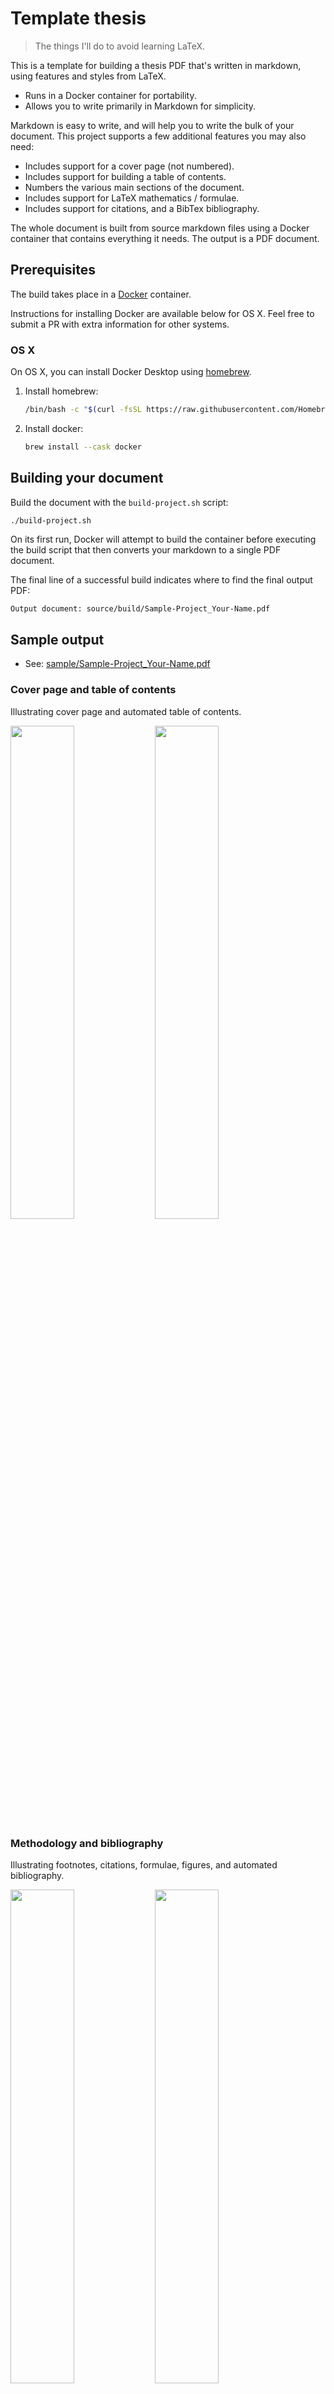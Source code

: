 # Template thesis

> The things I'll do to avoid learning LaTeX.

This is a template for building a thesis PDF that's written in markdown, using features and styles from LaTeX.

* Runs in a Docker container for portability.
* Allows you to write primarily in Markdown for simplicity.

Markdown is easy to write, and will help you to write the bulk of your document. This project supports a few additional features you may also need:

* Includes support for a cover page (not numbered).
* Includes support for building a table of contents.
* Numbers the various main sections of the document.
* Includes support for LaTeX mathematics / formulae.
* Includes support for citations, and a BibTex bibliography.

The whole document is built from source markdown files using a Docker container that contains everything it needs. The output is a PDF document.

## Prerequisites

The build takes place in a [Docker](https://www.docker.com/) container.

Instructions for installing Docker are available below for OS X. Feel free to submit a PR with extra information for other systems.

### OS X

On OS X, you can install Docker Desktop using [homebrew](https://brew.sh/).

1. Install homebrew:
   
   ```bash
   /bin/bash -c "$(curl -fsSL https://raw.githubusercontent.com/Homebrew/install/HEAD/install.sh)"
   ```

2. Install docker:

   ```bash
   brew install --cask docker
   ```

## Building your document

Build the document with the `build-project.sh` script:

```bash
./build-project.sh
```

On its first run, Docker will attempt to build the container before executing the build script that then converts your markdown to a single PDF document.

The final line of a successful build indicates where to find the final output PDF:

```text
Output document: source/build/Sample-Project_Your-Name.pdf
```

## Sample output

* See: [sample/Sample-Project_Your-Name.pdf](sample/Sample-Project_Your-Name.pdf)

### Cover page and table of contents

Illustrating cover page and automated table of contents.

<img src="screenshots/page001.png.shadow.png" width="45%" /> <img src="screenshots/page002.png.shadow.png" width="45%" />

### Methodology and bibliography

Illustrating footnotes, citations, formulae, figures, and automated bibliography.

<img src="screenshots/page006.png.shadow.png" width="45%" /> <img src="screenshots/page010.png.shadow.png" width="45%" />

## Source files

Place your source files in the `source/` directory. The build script expects to find:

* `00-cover.md` - the cover page of your thesis.
* Markdown files with alphabetically sortable prefixes (eg. `01` to `08`) - the main sections of your thesis.
* `bibliography.bib` - a BibTex bibliography for your sources.

NB. See sample files `05-XX-*` for an example of how to split out a large section into smaller files to make them a little easier to edit.

### Being cited

Repositories, such as this, can be made easy to cite using the `CITATION.cff` file. Find out more about how to edit `CITATION.cff` in the [Citation File Format](https://citation-file-format.github.io/) documentation.

## Footnotes

Refer to your footnote with `[^1]` and provide the text of it anywhere in the document as:

```text
[^1]: this is the text
```

## Citing other papers

`bibliography.bib` is a BibTex file containing your references.

An easy way to obtain BibTex reference information is to search for the reference on Google Scholar. You can then obtain a BibTex reference using the `"` symbol beneath your chosen search result.

To refer to something in your bibliography, use `@`-notation, and refer to the name of the entry in your bibliography, eg.

```text
this paper about Paralysis Proofs @ParalysisProofs
```

You can also modify your references, eg.

* `@Something`
* `@Something [p. 45]`
* `@Something [p. 45, and a suffix]`
* `@Something [see also @SomethingElse]`

### Citation styles

Citations are styled according to `source/util/citation-style.csl`. You can see by inspection that this is a minor modification to `oxford-university-press-scimed-numerical.csl`, also in that directory.

CSL styles are available at the GitHub repository: [citation-style-language/styles](https://github.com/citation-style-language/styles)

The [Zotero Style Repository](https://www.zotero.org/styles) is a nice facility to help you find, preview, and download different citation styles.

## Formulae

The build script invokes `pandoc` with the `markdown+tex_math_dollars` option - which interprets LaTeX formulae surrounded by `$` signs. There should be no space after the opening `$` and no space before the closing `$`. eg.

```latex
$C_K = K + a^{2^t} \mod{n}$
```

There are plenty of resources for writing LaTeX formulae online. I found [LaTeX/Mathematics](https://en.wikibooks.org/wiki/LaTeX/Mathematics) quite helpful.

## Figures

To include a figure in your document, provide it as a Markdown image. The alternative text will be used as the figure's description, eg.

```text
![Here is an aperture icon](resources/aperture.png)
```

(This aperture icon comes from [Google Fonts](https://fonts.google.com/icons?icon.query=aperture).)

If you do not provide alternative text, the image will be included but not as a figure (as seen in the cover page).

To adjust the size of your image, you can provide some information in a suffix to the image markdown, eg. `{ width=100px }`

## The build script

The docker image contains `build.sh` from `scripts/build.sh`. It's a `bash` script that does the following things:

* Clears out any previous output in `source/build`.
* Prepares the cover page markdown with a following page-break.
* Prepares the main document markdown by combining the additional sections, separated by page-breaks.
* Converts the cover page to a PDF, using `pandoc`.
* Converts the main document to a PDF, using `pandoc`.
  * Numbers the sections.
  * Prefixes a table of contents.
  * Builds formulae using tex math.
  * Builds and appends citations from the bibliography.
* Combines the cover page and main document using `pdfunite`.
* Prints word counts from each section.
* Prints the location of the final document PDF in `source/build`.

Outputs from the script are found in: `source/build`

NB. The script expects to find section 00 (the cover), and sections 01 to 08 (for each of the main sections). If diverging from this structure, you may need to alter the main `for I` loop in the script.

## Troubleshooting

**Pandoc may crash without a very meaningful error.** This could indicate that you have not assigned enough memory for Docker containers. Try increasing this assignment in Docker Desktop's Preferences / Resources page.

## Contributing

If you've an improvement or modification, please submit a PR.

If you have any issues or suggestions, please create an issue.

Feel free to fork, improve, modify, or do whatever you please with this repository.
